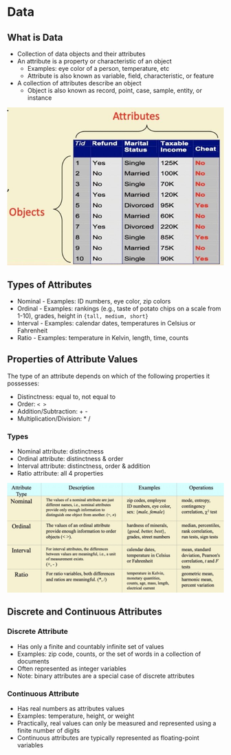 # Data

## What is Data

- Collection of data objects and their attributes
- An attribute is a property or characteristic of an object
  - Examples: eye color of a person, temperature, etc
  - Attribute is also known as variable, field, characteristic, or feature
- A collection of attributes describe an object
  - Object is also known as record, point, case, sample, entity, or instance

![image](../../../media/Data-image1.jpg)

## Types of Attributes

- Nominal - Examples: ID numbers, eye color, zip colors
- Ordinal - Examples: rankings (e.g., taste of potato chips on a scale from 1-10), grades, height in `{tall, medium, short}`
- Interval - Examples: calendar dates, temperatures in Celsius or Fahrenheit
- Ratio - Examples: temperature in Kelvin, length, time, counts

## Properties of Attribute Values

The type of an attribute depends on which of the following properties it possesses:

- Distinctness: equal to, not equal to
- Order: `< >`
- Addition/Subtraction: + -
- Multiplication/Division: * /

### Types

- Nominal attribute: distinctness
- Ordinal attribute: distinctness & order
- Interval attribute: distinctness, order & addition
- Ratio attribute: all 4 properties

![image](../../../media/Data-image2.jpg)

## Discrete and Continuous Attributes

### Discrete Attribute

- Has only a finite and countably infinite set of values
- Examples: zip code, counts, or the set of words in a collection of documents
- Often represented as integer variables
- Note: binary attributes are a special case of discrete attributes

### Continuous Attribute

- Has real numbers as attributes values
- Examples: temperature, height, or weight
- Practically, real values can only be measured and represented using a finite number of digits
- Continuous attributes are typically represented as floating-point variables
